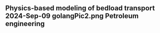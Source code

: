 Physics-based modeling of bedload transport
2024-Sep-09
golangPic2.png
Petroleum engineering
-----

